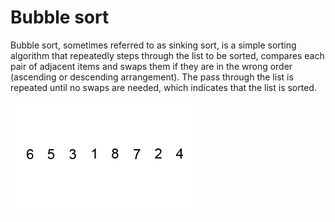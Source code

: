 # Bubble sort

Bubble sort, sometimes referred to as sinking sort, is a simple sorting algorithm that repeatedly steps through the list to be sorted, compares each pair of adjacent items and swaps them if they are in the wrong order (ascending or descending arrangement). The pass through the list is repeated until no swaps are needed, which indicates that the list is sorted.

![Alt text](https://github.com/Danish9991/Data-structures-and-Algorithms-/blob/main/algorithms/sorting/bubble-sort/assets/bubble.gif)